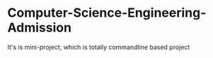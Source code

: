 # Computer-Science-Engineering-Admission
It's is mini-project, which is totally commandline based project

